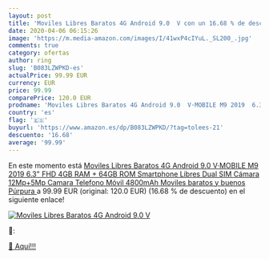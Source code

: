 ```yaml
---
layout: post
title: 'Moviles Libres Baratos 4G Android 9.0  V con un 16.68 % de descuento'
date: 2020-04-06 06:15:26
image: 'https://m.media-amazon.com/images/I/41wxP4cIYuL._SL200_.jpg'
comments: true
category: ofertas
author: ring
slug: 'B083LZWPKD-es'
actualPrice: 99.99 EUR
currency: EUR
price: 99.99
comparePrice: 120.0 EUR
prodname: 'Moviles Libres Baratos 4G Android 9.0  V·MOBILE M9 2019  6.3" FHD 4GB RAM + 64GB ROM Smartphone Libres Dual SIM  Cámara 12Mp+5Mp Camara Telefono Móvil 4800mAh Moviles baratos y buenos  Púrpura '
country: 'es'
flag: '🇪🇸'
buyurl: 'https://www.amazon.es/dp/B083LZWPKD/?tag=tolees-21'
descuento: '16.68'
average: '99.99'
---
```


En este momento está [Moviles Libres Baratos 4G Android 9.0  V·MOBILE M9 2019  6.3" FHD 4GB RAM + 64GB ROM Smartphone Libres Dual SIM  Cámara 12Mp+5Mp Camara Telefono Móvil 4800mAh Moviles baratos y buenos  Púrpura ](https://www.amazon.es/dp/B083LZWPKD/?tag=tolees-21) a 99.99 EUR (original: 120.0 EUR) (16.68 %  de descuento) en el siguiente enlace!

[![Moviles Libres Baratos 4G Android 9.0  V](https://m.media-amazon.com/images/I/41wxP4cIYuL._SL200_.jpg)](https://www.amazon.es/dp/B083LZWPKD/?tag=tolees-21)

🔎:


[🛒 Aquí!!!](https://www.amazon.es/dp/B083LZWPKD/?tag=tolees-21)
